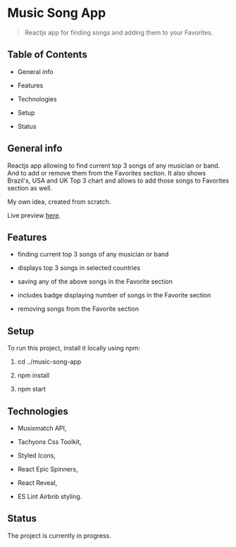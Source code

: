# Music Song App

> Reactjs app for finding songs and adding them to your Favorites.

## Table of Contents

- General info

- Features

- Technologies

- Setup

- Status

## General info

Reactjs app allowing to find current top 3 songs of any musician or band. And to add or remove them from the Favorites section. It also shows Brazil's, USA and UK Top 3 chart and allows to add those songs to Favorites section as well.

My own idea, created from scratch.

Live preview [here]([https://suavek85.github.io/Music-Song-App/](https://suavek85.github.io/Music-Song-App/)).

## Features

- finding current top 3 songs of any musician or band

- displays top 3 songs in selected countries

- saving any of the above songs in the Favorite section

- includes badge displaying number of songs in the Favorite section

- removing songs from the Favorite section

## Setup

To run this project, install it locally using npm:

1. cd ../music-song-app

2. npm install

3. npm start

## Technologies

- Musixmatch API,

- Tachyons Css Toolkit,

- Styled Icons,

- React Epic Spinners,

- React Reveal,

- ES Lint Airbnb styling.

## Status

The project is currently in progress.